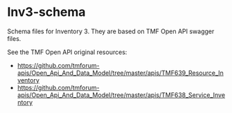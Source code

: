 # Inv3-schema
Schema files for Inventory 3. They are based on TMF Open API swagger files.

See the TMF Open API original resources:
* https://github.com/tmforum-apis/Open_Api_And_Data_Model/tree/master/apis/TMF639_Resource_Inventory
* https://github.com/tmforum-apis/Open_Api_And_Data_Model/tree/master/apis/TMF638_Service_Inventory
